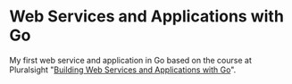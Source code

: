 # Web Services and Applications with Go
My first web service and application in Go based on the course at Pluralsight  "[Building Web Services and Applications with Go](https://www.pluralsight.com/courses/go-building-web-services-applications)". 





